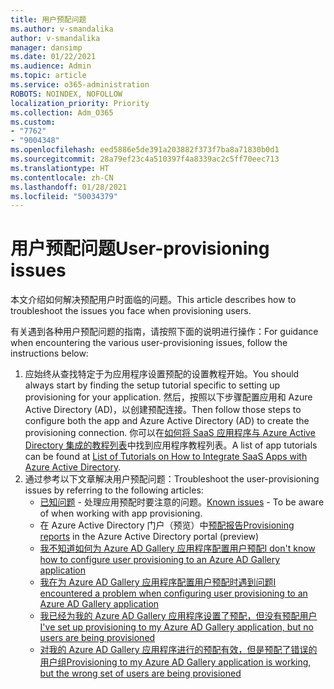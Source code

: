 ```yaml
---
title: 用户预配问题
ms.author: v-smandalika
author: v-smandalika
manager: dansimp
ms.date: 01/22/2021
ms.audience: Admin
ms.topic: article
ms.service: o365-administration
ROBOTS: NOINDEX, NOFOLLOW
localization_priority: Priority
ms.collection: Adm_O365
ms.custom:
- "7762"
- "9004348"
ms.openlocfilehash: eed5886e5de391a203882f373f7ba8a71830b0d1
ms.sourcegitcommit: 28a79ef23c4a510397f4a8339ac2c5ff70eec713
ms.translationtype: HT
ms.contentlocale: zh-CN
ms.lasthandoff: 01/28/2021
ms.locfileid: "50034379"
---
```

# <a name="user-provisioning-issues"></a><span data-ttu-id="5d43e-102">用户预配问题</span><span class="sxs-lookup"><span data-stu-id="5d43e-102">User-provisioning issues</span></span>

<span data-ttu-id="5d43e-103">本文介绍如何解决预配用户时面临的问题。</span><span class="sxs-lookup"><span data-stu-id="5d43e-103">This article describes how to troubleshoot the issues you face when provisioning users.</span></span>

<span data-ttu-id="5d43e-104">有关遇到各种用户预配问题的指南，请按照下面的说明进行操作：</span><span class="sxs-lookup"><span data-stu-id="5d43e-104">For guidance when encountering the various user-provisioning issues, follow the instructions below:</span></span>

1. <span data-ttu-id="5d43e-105">应始终从查找特定于为应用程序设置预配的设置教程开始。</span><span class="sxs-lookup"><span data-stu-id="5d43e-105">You should always start by finding the setup tutorial specific to setting up provisioning for your application.</span></span> <span data-ttu-id="5d43e-106">然后，按照以下步骤配置应用和 Azure Active Directory (AD)，以创建预配连接。</span><span class="sxs-lookup"><span data-stu-id="5d43e-106">Then follow those steps to configure both the app and Azure Active Directory (AD) to create the provisioning connection.</span></span> <span data-ttu-id="5d43e-107">你可以在[如何将 SaaS 应用程序与 Azure Active Directory 集成的教程列表](https://docs.microsoft.com/azure/active-directory/saas-apps/tutorial-list)中找到应用程序教程列表。</span><span class="sxs-lookup"><span data-stu-id="5d43e-107">A list of app tutorials can be found at [List of Tutorials on How to Integrate SaaS Apps with Azure Active Directory](https://docs.microsoft.com/azure/active-directory/saas-apps/tutorial-list).</span></span>
2. <span data-ttu-id="5d43e-108">通过参考以下文章解决用户预配问题：</span><span class="sxs-lookup"><span data-stu-id="5d43e-108">Troubleshoot the user-provisioning issues by referring to the following articles:</span></span>
    - <span data-ttu-id="5d43e-109">[已知问题](https://docs.microsoft.com/azure/active-directory/app-provisioning/known-issues) - 处理应用预配时要注意的问题。</span><span class="sxs-lookup"><span data-stu-id="5d43e-109">[Known issues](https://docs.microsoft.com/azure/active-directory/app-provisioning/known-issues) - To be aware of when working with app provisioning.</span></span>
    - <span data-ttu-id="5d43e-110">在 Azure Active Directory 门户（预览）中[预配报告](https://docs.microsoft.com/azure/active-directory/reports-monitoring/concept-provisioning-logs)</span><span class="sxs-lookup"><span data-stu-id="5d43e-110">[Provisioning reports](https://docs.microsoft.com/azure/active-directory/reports-monitoring/concept-provisioning-logs) in the Azure Active Directory portal (preview)</span></span>
    - [<span data-ttu-id="5d43e-111">我不知道如何为 Azure AD Gallery 应用程序配置用户预配</span><span class="sxs-lookup"><span data-stu-id="5d43e-111">I don't know how to configure user provisioning to an Azure AD Gallery application</span></span>](https://docs.microsoft.com/azure/active-directory/app-provisioning/configure-automatic-user-provisioning-portal) 
    - [<span data-ttu-id="5d43e-112">我在为 Azure AD Gallery 应用程序配置用户预配时遇到问题</span><span class="sxs-lookup"><span data-stu-id="5d43e-112">I encountered a problem when configuring user provisioning to an Azure AD Gallery application</span></span>](https://docs.microsoft.com/azure/active-directory/app-provisioning/application-provisioning-config-problem) 
    - [<span data-ttu-id="5d43e-113">我已经为我的 Azure AD Gallery 应用程序设置了预配，但没有预配用户</span><span class="sxs-lookup"><span data-stu-id="5d43e-113">I've set up provisioning to my Azure AD Gallery application, but no users are being provisioned</span></span>](https://docs.microsoft.com/azure/active-directory/app-provisioning/application-provisioning-config-problem-no-users-provisioned) 
    - [<span data-ttu-id="5d43e-114">对我的 Azure AD Gallery 应用程序进行的预配有效，但是预配了错误的用户组</span><span class="sxs-lookup"><span data-stu-id="5d43e-114">Provisioning to my Azure AD Gallery application is working, but the wrong set of users are being provisioned</span></span>](https://docs.microsoft.com/azure/active-directory/manage-apps/add-application-portal-assign-users)





